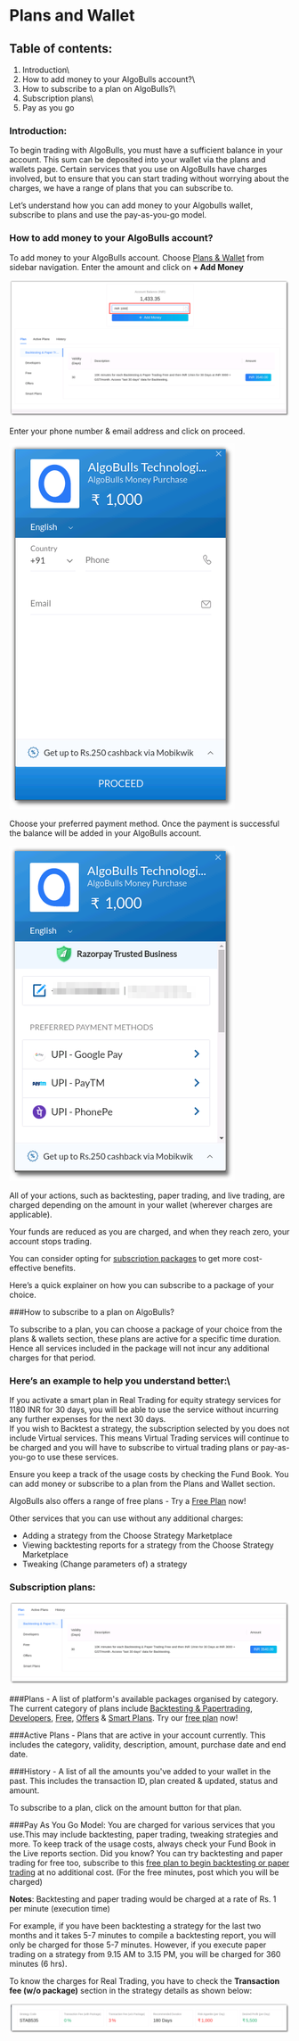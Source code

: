 # Plans and Wallet
## Table of contents:

1. Introduction\
2. How to add money to your AlgoBulls account?\
3. How to subscribe to a plan on AlgoBulls?\
4. Subscription plans\
5. Pay as you go 

### Introduction:
To begin trading with AlgoBulls, you must have a sufficient balance in your account. This sum can be deposited into your wallet via the plans and wallets page. Certain services that you use on AlgoBulls have charges involved, but to ensure that you can start trading without worrying about the charges, we have a range of plans that you can subscribe to.

Let’s understand how you can add money to your Algobulls wallet, subscribe to plans and use the pay-as-you-go model.

### How to add money to your AlgoBulls account? 
To add money to your AlgoBulls account. Choose <a href="https://app.algobulls.com/wallet?defaultCategory=smartPlans">Plans & Wallet</a> from sidebar navigation. Enter the amount and click on **+ Add Money**

![Nav](imgs/pw1.png)

Enter your phone number & email address and click on proceed.

![Nav](imgs/pw2.png)

Choose your preferred payment method. Once the payment is successful the balance will be added in your AlgoBulls account. 

![Nav](imgs/pw3.png)

All of your actions, such as backtesting, paper trading, and live trading, are charged depending on the amount in your wallet (wherever charges are applicable).

Your funds are reduced as you are charged, and when they reach zero, your account stops trading.

You can consider opting for <a href="https://app.algobulls.com/wallet?defaultCategory=smartPlans">subscription packages</a> to get more cost-effective benefits.

Here’s a quick explainer on how you can subscribe to a package of your choice. 

###How to subscribe to a plan on AlgoBulls?

To subscribe to a plan, you can choose a package of your choice from the plans & wallets section, these plans are active for a specific time duration. Hence all services included in the package will not incur any additional charges for that period.

### Here’s an example to help you understand better:\
If you activate a smart plan in Real Trading for equity strategy services for 1180 INR for 30 days, you will be able to use the service without incurring any further expenses for the next 30 days.\
If you wish to Backtest a strategy, the subscription selected  by you does not include Virtual services. This means Virtual Trading services will continue to be charged and you will have to subscribe to virtual trading plans or  pay-as-you-go to use these services. 

Ensure you keep a track of the usage costs by checking the Fund Book. You can add money or subscribe to a plan from the Plans and Wallet section. 

AlgoBulls also offers a range of free plans - Try a <a href="https://app.algobulls.com/wallet?defaultCategory=freehttps://app.algobulls.com/wallet?defaultCategory=free">Free Plan</a> now! 

Other services that you can use without any additional charges:  
* Adding a strategy from the Choose Strategy Marketplace 
* Viewing backtesting reports for a strategy from the Choose Strategy Marketplace 
* Tweaking (Change parameters of) a strategy 

### Subscription plans: 

![Nav](imgs/pw4.png)

###Plans - 
A list of platform's available packages organised by category. The current category of plans include <a href="https://app.algobulls.com/wallet?defaultCategory=backtesting%26PaperTrading">Backtesting & Papertrading</a>, <a href="https://app.algobulls.com/wallet?defaultCategory=developers">Developers</a>, <a href="https://app.algobulls.com/wallet?defaultCategory=free">Free</a>, <a href="https://app.algobulls.com/wallet?defaultCategory=offers">Offers</a> & <a href="https://app.algobulls.com/wallet?defaultCategory=smartPlans">Smart Plans</a>. 
Try our <a href="https://app.algobulls.com/wallet?defaultCategory=free">free plan</a> now! 

###Active Plans - 
Plans that are active in your account currently. This includes the category, validity, description, amount, purchase date and end date. 

###History - 
A list of all the amounts you've added to your wallet in the past. This includes the transaction ID, plan created & updated, status and amount. 

To subscribe to a plan, click on the amount button for that plan. 


###Pay As You Go Model: 
You are charged for various services that you use.This may include backtesting, paper trading, tweaking strategies and more. To keep track of the usage costs, always check your Fund Book in the Live reports section. 
Did you know? You can try backtesting and paper trading for free too, subscribe to this <a href="https://app.algobulls.com/wallet?defaultCategory=free">free plan to begin backtesting or paper trading</a> at no additional cost. (For the free minutes, post which you will be charged)

**Notes**: Backtesting and paper trading would be charged at a rate of Rs. 1 per minute (execution time)

For example, if you have been backtesting a strategy for the last two months and it takes 5-7 minutes to compile a backtesting report, you will only be charged for those 5-7 minutes. However, if you execute paper trading on a strategy from 9.15 AM to 3.15 PM, you will be charged for 360 minutes (6 hrs).

To know the charges for Real Trading, you have to check the **Transaction fee (w/o package)** section in the strategy details as shown below: 

![StrategyCard](imgs/sc2.png)

[//]: # (Add money to your AlgoBulls account or subscribe to a plan from here )

[//]: # ()
[//]: # (* Choose from Pay-per-use model or subscription model.)

[//]: # (* Add money to your AlgoBulls wallet.)

[//]: # (* Avoid transaction fees or additional charges by subscribing to our plans. )

[//]: # ()
[//]: # (## Models)

[//]: # ()
[//]: # (The AlgoBulls platform works on 2 models: Pay-per-use model & Subscription model .)

[//]: # ()
[//]: # (* `Pay-per-use Model`: You deposit funds into your AlgoBulls Wallet in this model. You are charged for various services that you use.This may include backtesting, paper trading, tweaking strategies and more. To keep track of the usage costs, always check your Fund Book in the Live reports section.)

[//]: # ()
[//]: # (### Plans for the Pay-per-use Model)

[//]: # ()
[//]: # (| Action                                                   | Cost |)

[//]: # (|----------------------------------------------------------|------|)

[//]: # (| Run backtesting for a tweaked strategy                   | <font size=6>💰</font> Rs. 1/min   |)

[//]: # (| Run paper trading for a strategy                         | <font size=6>💰</font> Rs. 1/min    |)

[//]: # (| Run real trading for a strategy                          | <font size=6>💰</font>    |)

[//]: # ()
[//]: # (To know the charges for Real Trading, you have to check the ‘Transaction fee &#40;w/o package&#41; section in the strategy details as shown below: )

[//]: # ()
[//]: # (![StrategyCard]&#40;imgs/sc2.png&#41;)

[//]: # ()
[//]: # (* `Subscription Model`: )

[//]: # (In this model you choose a package of your choice from the plans & wallets sections for a specific time duration. Hence all services included in the package will not incur any additional charges for that period. )

[//]: # ()
[//]: # (Here’s an example to help you understand better: )

[//]: # (If you activate a plan for Backtesting services for 3000 INR for 30 days &#40;max 10K minutes&#41;, you will be able to use the service without incurring any further expenses for the next 30 days.)

[//]: # (However for Real Trading, the subscription selected by you does not include this service. This means Real Trading service will continue to be charged according to the Pay-per-use Model. )

[//]: # ()
[//]: # (### Plans for the Subscription Model)

[//]: # ()
[//]: # (| Action                                                   | Cost |)

[//]: # (|----------------------------------------------------------|------|)

[//]: # (| Add a strategy from Marketplace to your Portfolio        | <font size=6>🆓</font>  |)

[//]: # (| View backtesting reports for a strategy from Marketplace | <font size=6>🆓</font>   |)

[//]: # (| Tweak &#40;change parameters of&#41; a strategy                  | <font size=6>🆓</font>   |)

[//]: # ()
[//]: # (Ensure you keep a track of the usage costs by checking the Fund Book. You can add money or subscribe to a plan from the Plans and Wallet section.)

[//]: # ()
[//]: # (## ADDING MONEY TO YOUR ALGOBULLS ACCOUNT)

[//]: # ()
[//]: # (To add money to your AlgoBulls account. Choose ‘Plans & Wallet’ from sidebar navigation. Enter the amount and click on + Add Money. )

[//]: # ()
[//]: # (![Nav]&#40;imgs/pw1.png&#41;)

[//]: # ()
[//]: # (Enter your phone number & email address and click on proceed. )

[//]: # ()
[//]: # (![Nav]&#40;imgs/pw2.png&#41;)

[//]: # ()
[//]: # (Choose your preferred payment method. Once the payment is successful the balance will be added in your AlgoBulls account. )

[//]: # ()
[//]: # (![Nav]&#40;imgs/pw3.png&#41;)

[//]: # ()
[//]: # (All of your actions, such as backtesting, paper trading, and live trading, are charged depending on the amount in your wallet &#40;wherever charges are applicable&#41;.)

[//]: # ()
[//]: # (Your funds are reduced as you are charged, and when they reach zero, your account stops trading.)

[//]: # ()
[//]: # (You can consider opting for packages/plans to get more cost-effective benefits.)

[//]: # ()
[//]: # (# SUBSCRIBING TO A PLAN ON ALGOBULLS: )

[//]: # ()
[//]: # (## PLANS, ACTIVE PLANS & HISTORY)

[//]: # ()
[//]: # (![Nav]&#40;imgs/pw4.png&#41;)

[//]: # ()
[//]: # (* `Plans` - A list of platform's available packages organised by category. The current category of plans include Backtesting & Papertrading, Developers, Free, Offers & Smart Plans.)

[//]: # ()
[//]: # (* `Active Plans` - Plans that are active in your account currently. This includes the category, validity, description, amount, purchase date and end date. )

[//]: # ()
[//]: # (* `History` - A list of all the amounts you've added to your wallet in the past. This includes the Transaction ID, Plan created & updated, status and amount. )

[//]: # ()
[//]: # (To subscribe to a plan, click on the amount button for that plan. )

[//]: # ()
